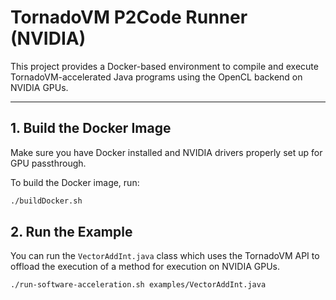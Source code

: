 # TornadoVM P2Code Runner (NVIDIA)

This project provides a Docker-based environment to compile and execute TornadoVM-accelerated Java programs using the OpenCL backend on NVIDIA GPUs.

---

## 1. Build the Docker Image

Make sure you have Docker installed and NVIDIA drivers properly set up for GPU passthrough.

To build the Docker image, run:

```bash
./buildDocker.sh
```

## 2. Run the Example

You can run the `VectorAddInt.java` class which uses the TornadoVM API to offload the execution of a method for execution on NVIDIA GPUs.

```bash
./run-software-acceleration.sh examples/VectorAddInt.java
```

